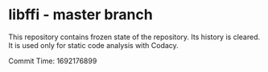 # libffi - master branch

This repository contains frozen state of the repository.
Its history is cleared. It is used only for static code
analysis with Codacy.

Commit Time: 1692176899